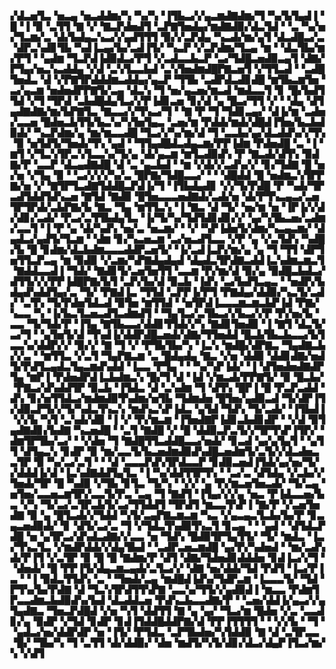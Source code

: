 ▞▟▃▅▜▃▝▅▃▄▝▅▃▟▟▆▞▚▝▚▞▚▝▐▜▙▃▞▞▄▃▆▟▇▟▆▞▜▝▚▞▙▜▄▟▐▝█▝▐▝▉▝▃▜▜▝▇▝▞▝▇▃▛▟▅▟▜▝▃▛▇▜▅▟▄▞▆▟▇▟▉▞▟▃▜▟▝▝▃▝▚▞▅▞▜▃▆▞▃▝▟▞▙▟▄▃▚▃▞▞▄▟▜▜▜▝▉▞▞▃▛▟▄▝▚▃▟▞▆▞▄▜▝▟▃▟█▃▞▃▝▟▛▃▚▟▊▜▙▝▚▟▐▃▄▞▙▞▃▟▐▜▞▝▚▃▛▝▞▃▛▟▆▞▜▃▄▝▆▝▝▟▃▜▙▞▆▞▛▜▝▝▄▟▆▝▜▃▛▟▐▟▉▟▃▞▛▜▝▞▃▟▃▃▙▃▛▝▃▞▜▟█▃▅▟▉▃▄▜▝▟▇▞▛▜▄▞▅▃▚▃▟▟▄▝▞▟▝▃▚▜▃▃▙▟▝▃▚▜▅▟▆▟█▛▇▃▅▜▝▞▜▜▃▟▝▝▃▟█▜▅▟▃▝▟▝▞▛▇▜▛▟▟▟▆▃▟▟▄▞▄▃▛▝▜▜▙▝▃▟▛▟▃▟▊▟█▝▆▜▙▃▆▜▅▝▃▞▄▃▆▝▅▟▅▟▛▛▇▜▞▃▄▝▟▃▚▝▜▝▅▞▄▃▅▞▆▃▟▝▆▟▃▃▜▝▊▝█▞▙▟▜▜▟▝▞▜▝▜▛▟▝▃▙▟█▟▄▜▃▞▞▛▐▟▊▃▅▝▊▞▟▝▄▝█▃▞▜▜▝▞▝▝▟▄▝▟▜▄▟▇▟▇▞▆▞▙▛▇▜▃▝▇▃▃▞▞▜▚▃▞▜▝▝▇▝▛▝▜▝▜▟▊▃▄▞▝▟▐▞▆▝▃▟▅▞▃▃▅▝█▟▅▃▙▜▜▞▙▃▚▞▚▜▅▜▄▃▝▃▅▞▆▝▛▟▟▞▆▟▞▟█▟▐▜▅▞▙▃▙▟▉▟▞▝▚▃▛▟▆▞▄▝▆▞▆▃▃▟█▝▜▃▞▞▚▞▆▞▟▝▜▝▃▃▙▞▄▞▟▃▟▟▚▞▞▜▚▝▉▝▅▜▟▜▞▜▅▟▞▜▚▝▄▟▝▝▜▜▄▟█▟▃▟▄▃▆▞▛▛▐▟▆▝▛▟▅▟█▝▃▝▐▝▆▜▝▞▜▃▚▜▛▃▚▜▃▃▚▞▜▞▄▝▟▞▄▃▆▝▆▜▃▟▉▟▚▝▛▝▇▃▟▞▟▜▚▝▉▟▇▞▛▝▃▃▛▝▟▃▄▟▇▟█▝▟▝▃▝▄▃▙▟▝▝▆▝▞▟▞▞▃▟▚▞▞▝▊▞▜▟▇▝█▝▅▞▅▝▞▜▄▝▉▝▝▃▞▞▞▞▚▞▃▝█▛▇▞▜▟█▃▃▞▝▝▝▟█▟▟▝█▝▅▟▆▃▚▜▛▛▇▞▅▝▞▝▇▜▛▜▃▟▇▜▟▟█▃▛▟▐▞▜▝▐▜▙▟▄▟▊▝▞▞▜▞▛▟█▝▛▝▚▟▞▜▛▃▟▜▟▟▜▟▚▃▅▝▇▜▟▝▇▟▉▝█▜▅▃▃▃▅▟▇▟▞▃▟▞▅▝▟▞▛▜▚▃▄▃▞▃▅▜▛▜▛▟▞▃▙▛▇▞▙▝▇▃▝▜▄▝▆▜▜▃▚▝▐▝▇▃▝▟▝▜▞▝▅▞▆▝▅▝▐▛▐▞▞▟▞▟▊▞▃▟▞▝▛▃▞▃▜▜▙▟▄▜▃▝▐▞▜▞▚▞▜▟▜▟▊▟▊▞▞▝▄▞▚▜▙▃▅▞▃▟▆▞▃▃▜▝▐▝▛▝▄▝▟▞▚▟▚▝▅▞▃▝▅▃▆▞▝▝▞▝▚▛▐▟▅▜▞▟▆▞▚▃▄▃▆▞▝▟▄▟▃▞▄▟▜▞▜▃▆▝▝▟▆▝▊▞▚▃▅▃▆▝▃▞▅▃▟▜▃▃▝▞▛▝▄▝▞▃▜▟▚▝▚▟█▞▙▝█▝▊▟▆▞▟▃▙▟▆▃▃▃▟▟▛▃▅▜▞▝▐▞▃▟▐▃▛▞▆▞▄▝▄▝▜▝▜▜▝▟▛▜▅▜▜▃▛▃▄▝▆▝▉▟▉▝▞▃▆▞▚▛▇▟▄▟▄▟▝▟▄▟▃▜▛▟▇▃▟▟▐▃▚▟▆▃▆▃▜▝▇▟▟▃▃▟▐▝▜▟▞▝▇▟▊▜▞▃▅▜▅▜▜▝▃▃▆▝▛▞▆▞▟▝▉▞▄▝▉▟█▃▙▟▃▞▟▜▜▞▞▞▛▛▐▟█▛▇▞▙▜▝▃▛▞▙▞▟▝▉▃▙▝▐▟▚▝▃▞▙▟▜▃▄▃▝▝▅▟▛▞▙▟▄▟▚▟▟▜▄▞▃▝▜▞▝▛▇▟▐▃▝▜▜▟▝▃▛▛▐▞▛▜▝▛▇▟▄▞▟▟▉▞▚▃▜▞▃▟▞▝▃▜▚▝▜▞▛▟▅▜▟▃▟▝▉▜▅▝▆▜▜▟▝▝▅▜▛▟▐▃▃▃▆▃▆▃▙▛▐▟▝▛▇▞▚▃▃▝▚▝▐▞▙▃▜▃▅▃▟▜▃▟▆▟▜▝▝▜▄▜▃▞▃▜▙▃▞▞▙▃▞▞▛▝▛▞▅▞▙▝▃▃▝▜▞▜▟▞▛▝▐▜▄▝▇▜▙▃▃▞▟▟▊▜▜▟▞▞▚▝▇▟▊▜▅▟▉▝▐▝▇▜▝▟▃▜▞▃▞▜▝▝▄▜▅▜▞▟▝▜▚▟▐▞▟▟▛▟█▃▅▟▞▟▇▞▜▜▅▟▟▝█▃▙▜▙▃▙▃▃▞▙▜▃▃▚▞▟▟▛▞▞▝▉▞▞▝▇▝▜▝▞▝▛▜▙▜▙▞▚▝▐▃▚▝▆▟█▞▟▛▇▃▝▜▄▟▇▃▙▞▞▃▝▝▆▜▜▃▝▞▃▜▝▜▄▛▇▃▆▝▃▝█▟▄▟▄▝▇▃▝▞▅▝▟▟▉▝▟▟▊▟▇▞▅▟▜▞▛▟▜▃▄▟▃▜▄▃▆▟▚▟▟▝▐▃▃▝▛▜▄▝▝▝▚▞▚▛▐▟▞▝▐▝▟▜▅▟▅▟▇▟▛▜▄▝▆▛▐▝▛▟▅▟▛▟▐▃▙▟▆▃▚▝█▞▜▝▟▝▐▟▝▞▆▃▟▞▛▛▇▜▞▝▉▝█▃▙▞▝▛▇▃▞▟▚▟▟▜▛▝▉▃▙▝▐▜▟▃▝▟▝▃▚▟▆▝▜▝▟▜▚▝█▛▐▝█▝▛▃▛▃▟▟▝▟▚▝▊▞▅▜▜▟▃▞▆▟▆▟▉▜▚▟▆▞▅▜▙▝▜▟▆▟▅▝█▜▅▞▄▟▉▃▟▝▜▞▟▛▐▜▞▟▉▃▛▜▞▞▜▞▚▟▃▜▚▃▚▝▆▟▚▃▚▛▐▟▃▝▄▜▟▝▜▟▚▝▜▞▃▟▞▝▐▜▙▟▐▝▞▞▙▝▚▜▝▃▚▟▞▟▉▝▐▝▞▝▛▞▆▃▆▝▐▜▅▟▇▛▐▟▊▃▙▟▊▟▛▝▝▞▟▝▉▜▄▟▇▟▊▞▙▟▇▝▚▃▅▟█▝▝▃▜▝▇▟█▝▞▝█▝▟▟▉▃▛▃▜▞▞▜▛▜▚▛▐▜▛▞▝▟▆▜▛▜▙▞▃▞▝▝▞▟▅▝▜▝▇▟█▜▜▃▟▟█▃▃▞▅▟▞▝▊▃▟▝▄▞▄▜▄▜▝▝▄▜▜▝▟▜▄▃▚▝▊▟▛▝▉▝▆▞▃▃▜▞▙▃▅▟▆▟▉▟▚▟█▃▅▟▆▜▞▃▜▞▞▟▃▟▅▃▃▜▛▝▉▝▚▞▃▞▃▜▝▝▝▟▝▃▃▃▛▟▚▜▛▟▃▃▛▝▊▟▉▃▅▟▐▜▟▞▄▞▅▞▜▞▞▟▟▟▐▞▟▝▐▃▚▟▇▟▟▜▄▜▃▝▐▝▚▞▟▟▜▜▛▜▚▝▝▃▞▃▝▟▜▟▄▝▞▃▙▞▞▜▅▟▞▜▛▝█▝▚▟▉▝▞▜▙▝▊▜▃▝▜▞▚▝▝▞▞▝▄▝▛▞▆▃▅▜▅▃▟▞▝▜▞▃▄▝▅▜▅▞▃▃▅▃▆▜▛▞▃▃▜▞▛▃▝▃▄▝▜▝▇▟▜▝▐▜▄▞▞▞▄▝▅▃▝▛▐▟▃▃▅▞▙▃▝▞▚▝▜▞▃▞▃▜▛▃▙▜▞▃▞▜▜▟▟▜▝▜▛▟▜▝▆▃▃▜▚▛▐▝▇▞▛▝▞▃▅▜▅▟▇▝▉▝▄▝█▜▃▟▞▞▜▟▟▝▚▜▞▃▄▛▇▃▆▃▆▝▚▃▝▞▄▃▄▃▜▃▙▞▙▞▛▝▊▃▄▃▅▟▉▟▞▝▊▝▟▜▞▃▞▃▝▜▝▞▜▟▃▜▚▟▉▜▚▃▜▝▊▃▄▝▝▝▄▟▝▝▟▜▟▃▛▟█▝▅▝▄▜▛▃▞▟▚▟▃▟▇▞▞▃▃▝▅▝▜▟▚▝█▟▉▜▛▜▄▜▜▞▝▜▞▝▆▟▃▝▐▃▞▜▚▃▜▃▝▞▆▟▛▟▟▞▞▟▄▜▙▟▝▝▃▟▛▃▅▃▆▟█▝▄▞▛▞▚▟▅▟▝▝▆▞▃▟▚▟▞▛▐▜▝▞▃▜▛▝▉▝█▝█▝▇▟▆▞▛▝▟▜▝▟▇▞▜▟▅▟▊▟▟▟▅▝▊▟▐▃▞▞▜▝▝▟▅▟▞▝█▝▛▛▐▜▞▟▄▃▆▃▄▟▞▃▜▃▞▞▝▟▇▝▅▞▟▟▞▜▟▝▛▟▜▝▐▃▞▛▐▃▝▝▐▝▉▟▃▜▜▟▚▝▃▝▝▜▅▟▞▃▄▝▆▟█▟▐▟▚▞▜▟▛▃▆▝▐▃▃▃▜▞▝▜▟▝▛▜▚▞▙▞▛▟▇▝▟▝▜▃▚▜▛▟▜▜▚▛▇▝▃▃▚▞▜▜▞▞▄▟▉▟▐▝▆▃▃▝▛▟▆▜▛▃▃▟▆▃▙▟▉▟▚▞▙▟▝▟▃▟▟▃▅▝▛▟▚▃▙▃▃▟▇▞▛▝▝▃▅▞▟▟▐▞▄▃▞▞▄▜▄▟▇▃▝▜▅▃▛▟█▟▝▞▅▝▚▜▝▟▟▜▜▝▇▝▄▝▄▞▝▜▃▞▆▝█▟▅▝▞▃▝▃▃▟▊▞▄▝▉▟▛▝▞▜▟▝▊▟▛▝▊▟▐▜▟▟█▟▟▛▇▞▟▝▛▛▐▜▜▜▜▝▝▝▞▞▙▝▝▜▝▝▄▟▃▞▅▞▟▟▛▟▛▝▅▝▐▜▞▝▛▜▟▃▝▃▛▜▙▟▅▞▚▜▟▟▉▝▇▝▟▝▃▜▛▃▃▝█▞▝▜▙▞▚▝▜▝▃▜▜▝▟▞▟▟▉▞▝▟▅▝▆▟▜▞▚▜▞▟▊▞▟▃▞▟▄▛▐▜▃▞▆▞▚▝▞▟▜
